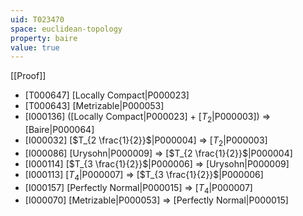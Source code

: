 ```yaml
---
uid: T023470
space: euclidean-topology
property: baire
value: true
---
```

[[Proof]]

* [T000647] [Locally Compact|P000023]
* [T000643] [Metrizable|P000053]
* [I000136] ([Locally Compact|P000023] + [$T_2$|P000003]) => [Baire|P000064]
* [I000032] [$T_{2 \frac{1}{2}}$|P000004] => [$T_2$|P000003]
* [I000086] [Urysohn|P000009] => [$T_{2 \frac{1}{2}}$|P000004]
* [I000114] [$T_{3 \frac{1}{2}}$|P000006] => [Urysohn|P000009]
* [I000113] [$T_4$|P000007] => [$T_{3 \frac{1}{2}}$|P000006]
* [I000157] [Perfectly Normal|P000015] => [$T_4$|P000007]
* [I000070] [Metrizable|P000053] => [Perfectly Normal|P000015]

